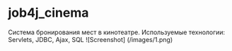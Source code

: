 # job4j_cinema
Система бронирования мест в кинотеатре.
Используемые технологии: Servlets, JDBC, Ajax, SQL
![Screenshot] (/images/1.png)
